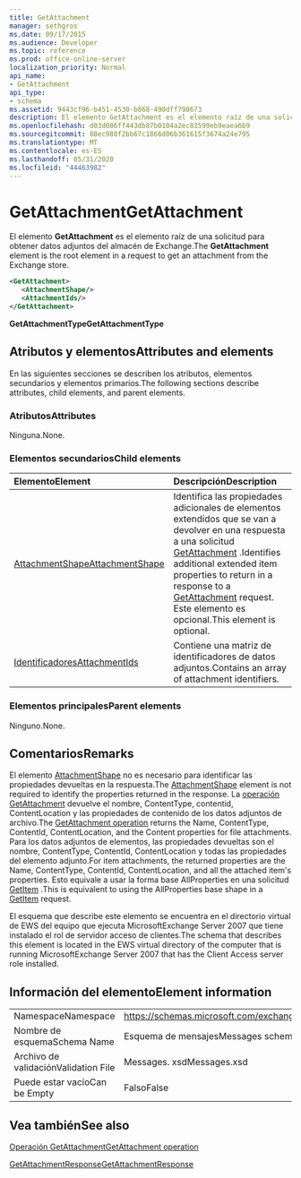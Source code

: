 ```yaml
---
title: GetAttachment
manager: sethgros
ms.date: 09/17/2015
ms.audience: Developer
ms.topic: reference
ms.prod: office-online-server
localization_priority: Normal
api_name:
- GetAttachment
api_type:
- schema
ms.assetid: 9443cf96-b451-4530-b868-490dff798673
description: El elemento GetAttachment es el elemento raíz de una solicitud para obtener datos adjuntos del almacén de Exchange.
ms.openlocfilehash: d03d086ff443db87b0104a2ec83599eb9eaea6b9
ms.sourcegitcommit: 88ec988f2bb67c1866d06b361615f3674a24e795
ms.translationtype: MT
ms.contentlocale: es-ES
ms.lasthandoff: 05/31/2020
ms.locfileid: "44463982"
---
```

# <a name="getattachment"></a><span data-ttu-id="8e88a-103">GetAttachment</span><span class="sxs-lookup"><span data-stu-id="8e88a-103">GetAttachment</span></span>

<span data-ttu-id="8e88a-104">El elemento **GetAttachment** es el elemento raíz de una solicitud para obtener datos adjuntos del almacén de Exchange.</span><span class="sxs-lookup"><span data-stu-id="8e88a-104">The **GetAttachment** element is the root element in a request to get an attachment from the Exchange store.</span></span> 
  
```xml
<GetAttachment>
   <AttachmentShape/>
   <AttachmentIds/>
</GetAttachment>
```

 <span data-ttu-id="8e88a-105">**GetAttachmentType**</span><span class="sxs-lookup"><span data-stu-id="8e88a-105">**GetAttachmentType**</span></span>
## <a name="attributes-and-elements"></a><span data-ttu-id="8e88a-106">Atributos y elementos</span><span class="sxs-lookup"><span data-stu-id="8e88a-106">Attributes and elements</span></span>

<span data-ttu-id="8e88a-107">En las siguientes secciones se describen los atributos, elementos secundarios y elementos primarios.</span><span class="sxs-lookup"><span data-stu-id="8e88a-107">The following sections describe attributes, child elements, and parent elements.</span></span>
  
### <a name="attributes"></a><span data-ttu-id="8e88a-108">Atributos</span><span class="sxs-lookup"><span data-stu-id="8e88a-108">Attributes</span></span>

<span data-ttu-id="8e88a-109">Ninguna.</span><span class="sxs-lookup"><span data-stu-id="8e88a-109">None.</span></span>
  
### <a name="child-elements"></a><span data-ttu-id="8e88a-110">Elementos secundarios</span><span class="sxs-lookup"><span data-stu-id="8e88a-110">Child elements</span></span>

|<span data-ttu-id="8e88a-111">**Elemento**</span><span class="sxs-lookup"><span data-stu-id="8e88a-111">**Element**</span></span>|<span data-ttu-id="8e88a-112">**Descripción**</span><span class="sxs-lookup"><span data-stu-id="8e88a-112">**Description**</span></span>|
|:-----|:-----|
|[<span data-ttu-id="8e88a-113">AttachmentShape</span><span class="sxs-lookup"><span data-stu-id="8e88a-113">AttachmentShape</span></span>](attachmentshape.md) <br/> |<span data-ttu-id="8e88a-114">Identifica las propiedades adicionales de elementos extendidos que se van a devolver en una respuesta a una solicitud [GetAttachment](getattachment.md) .</span><span class="sxs-lookup"><span data-stu-id="8e88a-114">Identifies additional extended item properties to return in a response to a [GetAttachment](getattachment.md) request.</span></span> <span data-ttu-id="8e88a-115">Este elemento es opcional.</span><span class="sxs-lookup"><span data-stu-id="8e88a-115">This element is optional.</span></span>  <br/> |
|[<span data-ttu-id="8e88a-116">Identificadores</span><span class="sxs-lookup"><span data-stu-id="8e88a-116">AttachmentIds</span></span>](attachmentids.md) <br/> |<span data-ttu-id="8e88a-117">Contiene una matriz de identificadores de datos adjuntos.</span><span class="sxs-lookup"><span data-stu-id="8e88a-117">Contains an array of attachment identifiers.</span></span>  <br/> |
   
### <a name="parent-elements"></a><span data-ttu-id="8e88a-118">Elementos principales</span><span class="sxs-lookup"><span data-stu-id="8e88a-118">Parent elements</span></span>

<span data-ttu-id="8e88a-119">Ninguno.</span><span class="sxs-lookup"><span data-stu-id="8e88a-119">None.</span></span>
  
## <a name="remarks"></a><span data-ttu-id="8e88a-120">Comentarios</span><span class="sxs-lookup"><span data-stu-id="8e88a-120">Remarks</span></span>

<span data-ttu-id="8e88a-121">El elemento [AttachmentShape](attachmentshape.md) no es necesario para identificar las propiedades devueltas en la respuesta.</span><span class="sxs-lookup"><span data-stu-id="8e88a-121">The [AttachmentShape](attachmentshape.md) element is not required to identify the properties returned in the response.</span></span> <span data-ttu-id="8e88a-122">La [operación GetAttachment](getattachment-operation.md) devuelve el nombre, ContentType, contentid, ContentLocation y las propiedades de contenido de los datos adjuntos de archivo.</span><span class="sxs-lookup"><span data-stu-id="8e88a-122">The [GetAttachment operation](getattachment-operation.md) returns the Name, ContentType, ContentId, ContentLocation, and the Content properties for file attachments.</span></span> <span data-ttu-id="8e88a-123">Para los datos adjuntos de elementos, las propiedades devueltas son el nombre, ContentType, ContentId, ContentLocation y todas las propiedades del elemento adjunto.</span><span class="sxs-lookup"><span data-stu-id="8e88a-123">For item attachments, the returned properties are the Name, ContentType, ContentId, ContentLocation, and all the attached item's properties.</span></span> <span data-ttu-id="8e88a-124">Esto equivale a usar la forma base AllProperties en una solicitud [GetItem](getitem.md) .</span><span class="sxs-lookup"><span data-stu-id="8e88a-124">This is equivalent to using the AllProperties base shape in a [GetItem](getitem.md) request.</span></span> 
  
<span data-ttu-id="8e88a-125">El esquema que describe este elemento se encuentra en el directorio virtual de EWS del equipo que ejecuta MicrosoftExchange Server 2007 que tiene instalado el rol de servidor acceso de clientes.</span><span class="sxs-lookup"><span data-stu-id="8e88a-125">The schema that describes this element is located in the EWS virtual directory of the computer that is running MicrosoftExchange Server 2007 that has the Client Access server role installed.</span></span>
  
## <a name="element-information"></a><span data-ttu-id="8e88a-126">Información del elemento</span><span class="sxs-lookup"><span data-stu-id="8e88a-126">Element information</span></span>

|||
|:-----|:-----|
|<span data-ttu-id="8e88a-127">Namespace</span><span class="sxs-lookup"><span data-stu-id="8e88a-127">Namespace</span></span>  <br/> |https://schemas.microsoft.com/exchange/services/2006/messages  <br/> |
|<span data-ttu-id="8e88a-128">Nombre de esquema</span><span class="sxs-lookup"><span data-stu-id="8e88a-128">Schema Name</span></span>  <br/> |<span data-ttu-id="8e88a-129">Esquema de mensajes</span><span class="sxs-lookup"><span data-stu-id="8e88a-129">Messages schema</span></span>  <br/> |
|<span data-ttu-id="8e88a-130">Archivo de validación</span><span class="sxs-lookup"><span data-stu-id="8e88a-130">Validation File</span></span>  <br/> |<span data-ttu-id="8e88a-131">Messages. xsd</span><span class="sxs-lookup"><span data-stu-id="8e88a-131">Messages.xsd</span></span>  <br/> |
|<span data-ttu-id="8e88a-132">Puede estar vacío</span><span class="sxs-lookup"><span data-stu-id="8e88a-132">Can be Empty</span></span>  <br/> |<span data-ttu-id="8e88a-133">Falso</span><span class="sxs-lookup"><span data-stu-id="8e88a-133">False</span></span>  <br/> |
   
## <a name="see-also"></a><span data-ttu-id="8e88a-134">Vea también</span><span class="sxs-lookup"><span data-stu-id="8e88a-134">See also</span></span>



[<span data-ttu-id="8e88a-135">Operación GetAttachment</span><span class="sxs-lookup"><span data-stu-id="8e88a-135">GetAttachment operation</span></span>](getattachment-operation.md)
  
[<span data-ttu-id="8e88a-136">GetAttachmentResponse</span><span class="sxs-lookup"><span data-stu-id="8e88a-136">GetAttachmentResponse</span></span>](getattachmentresponse.md)


